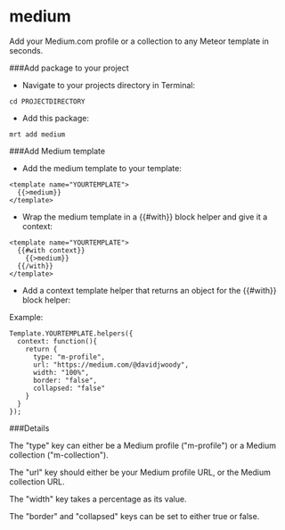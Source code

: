 medium
======

Add your Medium.com profile or a collection to any Meteor template in seconds.

###Add package to your project

- Navigate to your projects directory in Terminal: 
```
cd PROJECTDIRECTORY
```

- Add this package: 
```
mrt add medium
```

###Add Medium template

- Add the medium template to your template: 
```
<template name="YOURTEMPLATE">
  {{>medium}}
</template>
```

- Wrap the medium template in a {{#with}} block helper and give it a context: 
``` 
<template name="YOURTEMPLATE">
  {{#with context}}
    {{>medium}}
  {{/with}}
</template>
```

- Add a context template helper that returns an object for the {{#with}} block helper: 

Example: 

```
Template.YOURTEMPLATE.helpers({
  context: function(){
    return {
      type: "m-profile",
      url: "https://medium.com/@davidjwoody",
      width: "100%",
      border: "false",
      collapsed: "false"
    }
  }
});
```

###Details

The "type" key can either be a Medium profile ("m-profile") or a Medium collection ("m-collection").

The "url" key should either be your Medium profile URL, or the Medium collection URL.

The "width" key takes a percentage as its value.

The "border" and "collapsed" keys can be set to either true or false. 

